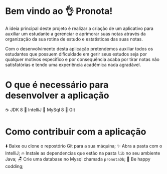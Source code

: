 # Bem vindo ao 👌 Pronota!


A ideia principal deste projeto é realizar a criação de um aplicativo para auxiliar um estudante a gerenciar e aprimorar suas notas através da organização da sua rotina de estudo e estatísticas das suas notas.

Com o desenvolvimento desta aplicação pretendemos auxiliar todos os estudantes que possuem dificuldade em gerir seus estudos seja por qualquer motivos específico e por consequência acaba por tirar notas não satisfatórias e tendo uma experiência acadêmica nada agradável.
# O que é necessário para desenvolver a aplicação

 ☕ JDK 8
 📝 IntelliJ
 🐬 MySql 8
 🍴 Git

# Como contribuir com a aplicação

⬇️ Baixe ou clone o repostório Git para a sua máquina;
✨ Abra a pasta com o IntelliJ;
🔥 Instale as dependencias que estão na pasta `lib` no seu ambiente Java;
🪑 Crie uma database no Mysql chamada `pronotaDb`;
🤗 Be happy codding;
